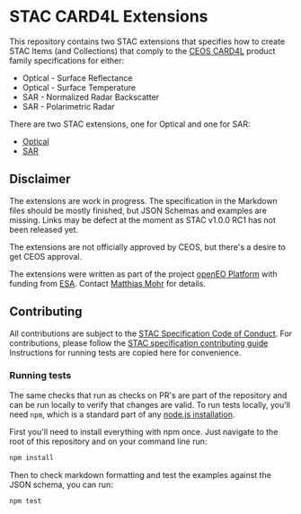 # STAC CARD4L Extensions

This repository contains two STAC extensions that specifies how to create STAC Items (and Collections)
that comply to the [CEOS CARD4L](http://ceos.org/ard/) product family specifications for either:
- Optical - Surface Reflectance
- Optical - Surface Temperature
- SAR - Normalized Radar Backscatter
- SAR - Polarimetric Radar

There are two STAC extensions, one for Optical and one for SAR:
- [Optical](optical/README.md)
- [SAR](sar/README.md)

## Disclaimer

The extensions are work in progress. The specification in the Markdown files should be mostly finished,
but JSON Schemas and examples are missing. Links may be defect at the moment as STAC v1.0.0 RC1 has not been released yet.

The extensions are not officially approved by CEOS, but there's a desire to get CEOS approval.

The extensions were written as part of the project [openEO Platform](https://platform.openeo.org)
with funding from [ESA](https://www.esa.int).
Contact [Matthias Mohr](https://github.com/m-mohr) for details.

## Contributing

All contributions are subject to the
[STAC Specification Code of Conduct](https://github.com/radiantearth/stac-spec/blob/master/CODE_OF_CONDUCT.md).
For contributions, please follow the
[STAC specification contributing guide](https://github.com/radiantearth/stac-spec/blob/master/CONTRIBUTING.md) Instructions
for running tests are copied here for convenience.

### Running tests

The same checks that run as checks on PR's are part of the repository and can be run locally to verify that changes are valid. 
To run tests locally, you'll need `npm`, which is a standard part of any [node.js installation](https://nodejs.org/en/download/).

First you'll need to install everything with npm once. Just navigate to the root of this repository and on 
your command line run:
```bash
npm install
```

Then to check markdown formatting and test the examples against the JSON schema, you can run:
```bash
npm test
```

